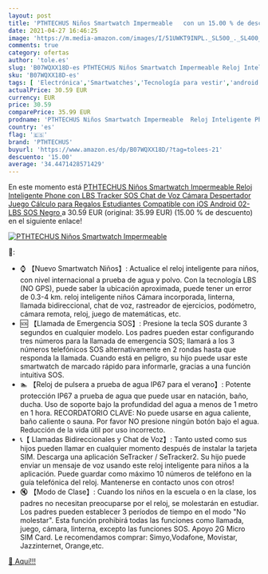 ```yaml
---
layout: post
title: 'PTHTECHUS Niños Smartwatch Impermeable   con un 15.00 % de descuento'
date: 2021-04-27 16:46:25
image: 'https://m.media-amazon.com/images/I/51UWKT9INPL._SL500_._SL400_.jpg'
comments: true
category: ofertas
author: 'tole.es'
slug: 'B07WQXX18D-es PTHTECHUS Niños Smartwatch Impermeable Reloj Inteligente...'
sku: 'B07WQXX18D-es'
tags: [ 'Electrónica','Smartwatches','Tecnología para vestir','android','pthtechus', ]
actualPrice: 30.59 EUR
currency: EUR
price: 30.59
comparePrice: 35.99 EUR
prodname: 'PTHTECHUS Niños Smartwatch Impermeable  Reloj Inteligente Phone con LBS Tracker SOS Chat de Voz Cámara Despertador Juego Cálculo para Regalos Estudiantes Compatible con iOS Android  02-LBS SOS Negro '
country: 'es'
flag: '🇪🇸'
brand: 'PTHTECHUS'
buyurl: 'https://www.amazon.es/dp/B07WQXX18D/?tag=tolees-21'
descuento: '15.00'
average: '34.4471428571429'
---
```


En este momento está [PTHTECHUS Niños Smartwatch Impermeable  Reloj Inteligente Phone con LBS Tracker SOS Chat de Voz Cámara Despertador Juego Cálculo para Regalos Estudiantes Compatible con iOS Android  02-LBS SOS Negro ](https://www.amazon.es/dp/B07WQXX18D/?tag=tolees-21) a 30.59 EUR (original: 35.99 EUR) (15.00 %  de descuento) en el siguiente enlace!

[![PTHTECHUS Niños Smartwatch Impermeable  ](https://m.media-amazon.com/images/I/51UWKT9INPL._SL500_._SL400_.jpg)](https://www.amazon.es/dp/B07WQXX18D/?tag=tolees-21)

🔎:

- ⌚ 【Nuevo Smartwatch Niños】: Actualice el reloj inteligente para niños, con nivel internacional a prueba de agua y polvo. Con la tecnología LBS (NO GPS), puede saber la ubicación aproximada, puede tener un error de 0.3-4 km. reloj inteligente niños Cámara incorporada, linterna, llamada bidireccional, chat de voz, rastreador de ejercicios, podómetro, cámara remota, reloj, juego de matemáticas, etc.
- 🆘 【Llamada de Emergencia SOS】: Presione la tecla SOS durante 3 segundos en cualquier modelo. Los padres pueden estar configurando tres números para la llamada de emergencia SOS; llamará a los 3 números telefónicos SOS alternativamente en 2 rondas hasta que responda la llamada. Cuando está en peligro, su hijo puede usar este smartwatch de marcado rápido para informarle, gracias a una función intuitiva SOS.
- 🏊 【Reloj de pulsera a prueba de agua IP67 para el verano】: Potente protección IP67 a prueba de agua que puede usar en natación, baño, ducha. Uso de soporte bajo la profundidad del agua a menos de 1 metro en 1 hora. RECORDATORIO CLAVE: No puede usarse en agua caliente, baño caliente o sauna. Por favor NO presione ningún botón bajo el agua. Reducción de la vida útil por uso incorrecto.
- 📞【 Llamadas Bidireccionales y Chat de Voz】: Tanto usted como sus hijos pueden llamar en cualquier momento después de instalar la tarjeta SIM. Descarga una aplicación SeTracker / SeTracker2. Su hijo puede enviar un mensaje de voz usando este reloj inteligente para niños a la aplicación. Puede guardar como máximo 10 números de teléfono en la guía telefónica del reloj. Mantenerse en contacto unos con otros!
- 🔇 【Modo de Clase】: Cuando los niños en la escuela o en la clase, los padres no necesitan preocuparse por el reloj, se molestarán en estudiar. Los padres pueden establecer 3 períodos de tiempo en el modo "No molestar". Esta función prohibirá todas las funciones como llamada, juego, cámara, linterna, excepto las funciones SOS. Apoyo 2G Micro SIM Card. Le recomendamos comprar: Simyo,Vodafone, Movistar, Jazzinternet, Orange,etc.

[🛒 Aquí!!!](https://www.amazon.es/dp/B07WQXX18D/?tag=tolees-21)
